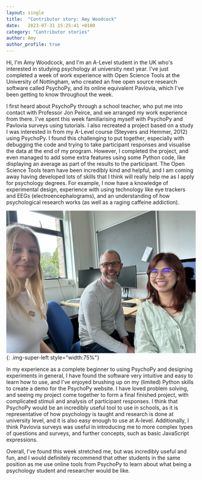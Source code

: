 ```yaml
---
layout: single
title:  "Contributor story: Amy Woodcock"
date:   2023-07-31 15:25:41 +0100
category: "Contributor stories"
author: Amy
author_profile: true
---
```


Hi, I'm Amy Woodcock, and I'm an A-Level student in the UK who's interested in studying 
psychology at university next year. I've just completed a week of work 
experience with Open Science Tools at the University of Nottingham, who created
an free open source research software called PsychoPy, and its online equivalent 
Pavlovia, which I've been getting to know throughout the week.

I first heard about PsychoPy through a school teacher, who put me into contact 
with Professor Jon Peirce, and we arranged my work experience from there. I've 
spent this week familiarising myself with PsychoPy and Pavlovia surveys using 
tutorials. I also recreated a project based on a study I was interested in from my 
A-Level course (Steyvers and Hemmer, 2012) using PsychoPy. I found this 
challenging to put together, especially with debugging the code and trying to 
take participant responses and visualise the data at the end of my program. 
However, I completed the project, and even managed to add some extra features
using some Python code, like displaying an average as part of the results to the 
participant. The Open Science Tools team have been incredibly kind and helpful, 
and I am coming away having developed lots of skills that I think will really help 
me as I apply for psychology degrees. For example, I now have a knowledge of 
experimental design, experience with using technology like eye trackers and 
EEGs (electroencephalograms), and an understanding of how psychological 
research works (as well as a raging caffeine addiction).

![Amy, Jon and Sue Lynn sitting in an office smiling at the camera for a selfie.](/assets/images/amy_jon_suelynn_selfie.jpg){: .img-super-left style="width:75%"}

In my experience as a complete beginner to using PsychoPy and designing 
experiments in general, I have found the software very intuitive and easy to 
learn how to use, and I've enjoyed brushing up on my (limited) Python skills to 
create a demo for the PsychoPy website. I have loved problem solving, and 
seeing my project come together to form a final finished project, with 
complicated stimuli and analysis of participant responses. I think that PsychoPy 
would be an incredibly useful tool to use in schools, as it is representative of how
psychology is taught and research is done at university level, and it is also easy 
enough to use at A-level. Additionally, I think Pavlovia surveys was useful in 
introducing me to more complex types of questions and surveys, and further 
concepts, such as basic JavaScript expressions.

Overall, I've found this week stretched me, but was incredibly useful and fun, 
and I would definitely recommend that other students in the same position as me
use online tools from PsychoPy to learn about what being a psychology student 
and researcher would be like.
